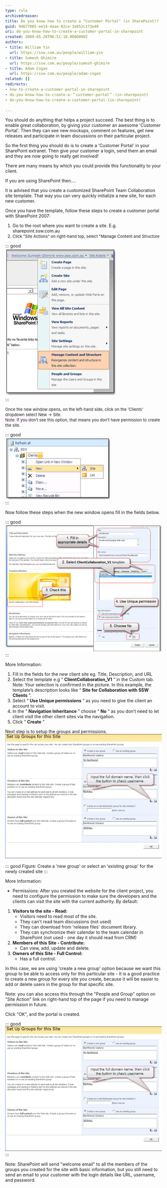 ```yaml
---
type: rule
archivedreason: 
title: Do you know how to create a "Customer Portal" (in SharePoint)?
guid: 94677865-ee14-4aae-82ce-3a853c173e40
uri: do-you-know-how-to-create-a-customer-portal-in-sharepoint
created: 2009-05-28T06:51:18.0000000Z
authors:
- title: William Yin
  url: https://ssw.com.au/people/william-yin
- title: Sumesh Ghimire
  url: https://ssw.com.au/people/sumesh-ghimire
- title: Adam Cogan
  url: https://ssw.com.au/people/adam-cogan
related: []
redirects:
- how-to-create-a-customer-portal-in-sharepoint
- do-you-know-how-to-create-a-＂customer-portal＂-(in-sharepoint)
- do-you-know-how-to-create-a-customer-portal-(in-sharepoint)

---
```


You should do anything that helps a project succeed. The best thing is to enable great collaboration, by giving your customer an awesome 'Customer Portal'.  Then they can see new mockups, comment on features, get new releases and participate in team discussions on their particular project.

So the first thing you should do is to create a 'Customer Portal' in your SharePoint extranet. Then give your customer a login, send them an email and they are now going to really get involved!

There are many means by which you could provide this functionality to your client.

If you are using SharePoint then....

It is advised that you create a customized SharePoint Team Collaboration site template. That way you can very quickly initialize a new site, for each new customer.

Once you have the template, follow these steps to create a customer portal with SharePoint 2007:

<!--endintro-->

1. Go to the root where you want to create a site. E.g. sharepoint.ssw.com.au
2. <font size="2">Click "Site Actions" on right-hand top, select "Manage Content and Structure</font>


::: good  
![Figure: The first step to creating a 'Customer Portal' is to select 'Manage Content and Structure' to view site collection](ManageContentAndStructure.jpg)  
:::  

<font size="2">Once the new window opens, on the left-hand side, click on the 'Clients' dropdown select New -&gt; Site. <br> </font> <font size="2"> <font color="#400040">Note: If you </font>don’t see this option, that means you don’t have permission to create the site.</font>

::: good  
![Figure: Create new site](CreateNewSiteStep1.jpg)  
:::  

Now follow these steps when the new window opens fill in the fields below.

::: good  
![Figure: Fill in the appropriate info then click "Create"](CreateNewSiteStep2.jpg)  
:::  

More Information:

1. Fill in the fields for the new client site 
eg. Title, Description, and URL
2. Select the template 
e.g “ **ClientCollaboration\_V1** ” in the Custom tab.
Note: Your selection is confirmed in the picture. In this example, the template’s description looks like “ **Site for Collaboration with SSW Clients** ”.
3. Select “ **Use Unique permissions** ” as you need to give the client an account to visit.
4. In the “ **Navigation Inheritance** ” choose “ **No** ” as you don’t need to let client visit the other client sites via the navigation.
5. Click “ **Create** ”




Next step is to setup the groups and permissions.
![](SetUpGroupForSite.jpg)

::: good
Figure: Create a 'new group' or select an 'existing group' for the newly created site
:::


More Information:

* Permissions: After you created the website for the client project, you need to configure the permission to make sure the developers and the clients can visit the site with the current authority. By default:


1. **Visitors to the site - Read:**
    * Visitors need to read most of the site.
    * They can't read team discussions (not used)
    * They can download from 'release files' document library.
    * They can synchronize their calendar to the team calendar in SharePoint (not used - one day it should read from CRM)
2. **Members of this Site - Contribute:**
    * Can view, add, update and delete.
3. **Owners of this Site - Full Control:**
    * Has a full control.


In this case, we are using 'create a new group' option because we want this group to be able to access only for this particular site  - It is a good practice to create a new group for every site you create, because it will be easier to add or delete users in the group for that specific site.

Note: you can also access this through the "People and Group" option on "Site Action" link on right-hand top of the page if you need to manage permission in future.

Click "OK", and the portal is created.

::: good  
![Figure: Northwind portal](SetUpGroupForSite.jpg)  
:::  

Note: SharePoint will send "welcome email" to all the members of the groups you created for the site with basic information, but you still need to send an email to your customer with the login details like URL, username, and password.
